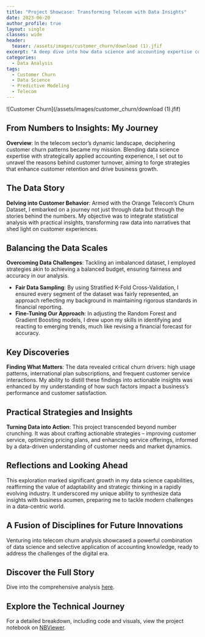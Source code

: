 ```yaml
---
title: "Project Showcase: Transforming Telecom with Data Insights"
date: 2023-06-20
author_profile: true
layout: single
classes: wide
header:
  teaser: /assets/images/customer_churn/download (1).jfif
excerpt: "A deep dive into how data science and accounting expertise combine to tackle customer churn in the telecom industry."
categories:
  - Data Analysis
tags:
  - Customer Churn
  - Data Science
  - Predictive Modeling
  - Telecom
---
```

![Customer Churn](/assets/images/customer_churn/download (1).jfif)

## From Numbers to Insights: My Journey

**Overview**: In the telecom sector’s dynamic landscape, deciphering customer churn patterns became my mission. Blending data science expertise with strategically applied accounting experience, I set out to unravel the reasons behind customer turnover, aiming to forge strategies that enhance customer retention and drive business growth.

## The Data Story

**Delving into Customer Behavior**: Armed with the Orange Telecom’s Churn Dataset, I embarked on a journey not just through data but through the stories behind the numbers. My objective was to integrate statistical analysis with practical insights, transforming raw data into narratives that shed light on customer experiences.

## Balancing the Data Scales

**Overcoming Data Challenges**: Tackling an imbalanced dataset, I employed strategies akin to achieving a balanced budget, ensuring fairness and accuracy in our analysis.

- **Fair Data Sampling**: By using Stratified K-Fold Cross-Validation, I ensured every segment of the dataset was fairly represented, an approach reflecting my background in maintaining rigorous standards in financial reporting.
- **Fine-Tuning Our Approach**: In adjusting the Random Forest and Gradient Boosting models, I drew upon my skills in identifying and reacting to emerging trends, much like revising a financial forecast for accuracy.

## Key Discoveries

**Finding What Matters**: The data revealed critical churn drivers: high usage patterns, international plan subscriptions, and frequent customer service interactions. My ability to distill these findings into actionable insights was enhanced by my understanding of how such factors impact a business’s performance and customer satisfaction.

## Practical Strategies and Insights

**Turning Data into Action**: This project transcended beyond number crunching. It was about crafting actionable strategies – improving customer service, optimizing pricing plans, and enhancing service offerings, informed by a data-driven understanding of customer needs and market dynamics.

## Reflections and Looking Ahead

This exploration marked significant growth in my data science capabilities, reaffirming the value of adaptability and strategic thinking in a rapidly evolving industry. It underscored my unique ability to synthesize data insights with business acumen, preparing me to tackle modern challenges in a data-centric world.

## A Fusion of Disciplines for Future Innovations

Venturing into telecom churn analysis showcased a powerful combination of data science and selective application of accounting knowledge, ready to address the challenges of the digital era.

## Discover the Full Story

Dive into the comprehensive analysis [here](/customer-churn/).

## Explore the Technical Journey

For a detailed breakdown, including code and visuals, view the project notebook on [NBViewer](https://nbviewer.org/github/yourusername/yourrepo/blob/master/notebooks/customer_churn_analysis.ipynb).
